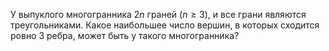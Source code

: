 У выпуклого многогранника $2n$ граней ($n \geq 3$), и все грани являются 
треугольниками. Какое наибольшее число вершин, в которых сходится
ровно 3 ребра, может быть у такого многогранника?
